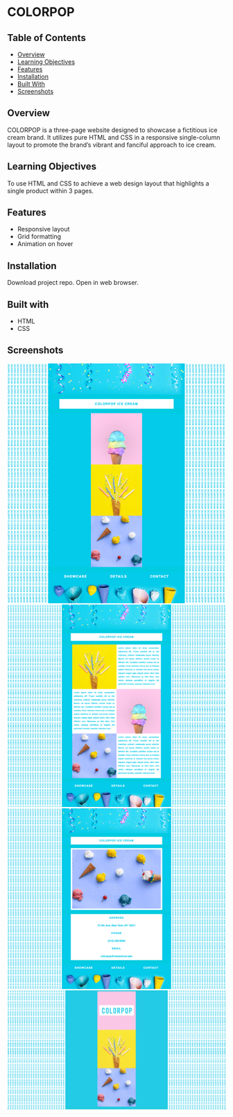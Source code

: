 # COLORPOP

## Table of Contents

* [Overview](#overview)
* [Learning Objectives](#learning-objectives)
* [Features](#features)
* [Installation](#installation)
* [Built With](#built-with)
* [Screenshots](#screenshots)

## Overview

COLORPOP is a three-page website designed to showcase a fictitious ice cream brand. It utilizes pure HTML and CSS in a responsive single-column layout to promote the brand’s vibrant and fanciful approach to ice cream.

## Learning Objectives

To use HTML and CSS to achieve a web design layout that highlights a single product within 3 pages.

## Features

* Responsive layout
* Grid formatting
* Animation on hover

## Installation

Download project repo. Open in web browser.

## Built with

* HTML
* CSS

## Screenshots

![screenshot](https://github.com/leiacarts/colorpop/blob/master/colorpop1.png)
![screenshot](https://github.com/leiacarts/colorpop/blob/master/colorpop2.png)
![screenshot](https://github.com/leiacarts/colorpop/blob/master/colorpop3.png)
![screenshot](https://github.com/leiacarts/colorpop/blob/master/colorpop4.png)
